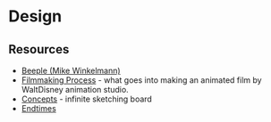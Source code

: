 # Design

## Resources

- [Beeple (Mike Winkelmann)](https://www.beeple-crap.com/)
- [Filmmaking Process](https://disneyanimation.com/process/) - what goes into making an animated film by WaltDisney animation studio.
- [Concepts](https://concepts.app) - infinite sketching board
- [Endtimes](https://endtimes.dev)

